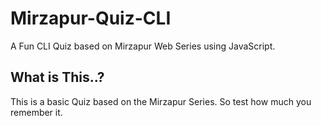 # Mirzapur-Quiz-CLI
A Fun CLI Quiz based on Mirzapur Web Series using JavaScript. 

## What is This..?
This is a basic Quiz based on the Mirzapur Series. So test how much you remember it.
